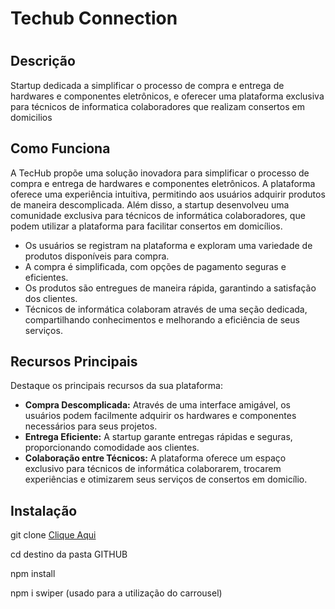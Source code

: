 <!-- Início do Arquivo README.md -->

 <h1>Techub Connection<h1>  
  
## Descrição

Startup dedicada a simplificar o processo de compra e entrega de hardwares e componentes eletrônicos, e oferecer uma plataforma exclusiva para técnicos de informatica colaboradores que realizam consertos em domicilios

## Como Funciona

A TecHub propõe uma solução inovadora para simplificar o processo de compra e entrega de hardwares e componentes eletrônicos. A plataforma oferece uma experiência intuitiva, permitindo aos usuários adquirir 
produtos de maneira descomplicada. Além disso, a startup desenvolveu uma comunidade exclusiva para técnicos de informática colaboradores, que podem utilizar a plataforma para facilitar consertos em domicílios.

- Os usuários se registram na plataforma e exploram uma variedade de produtos disponíveis para compra.
- A compra é simplificada, com opções de pagamento seguras e eficientes.
- Os produtos são entregues de maneira rápida, garantindo a satisfação dos clientes.
- Técnicos de informática colaboram através de uma seção dedicada, compartilhando conhecimentos e melhorando a eficiência de seus serviços.

## Recursos Principais

Destaque os principais recursos da sua plataforma:

- **Compra Descomplicada:** Através de uma interface amigável, os usuários podem facilmente adquirir os hardwares e componentes necessários para seus projetos.
- **Entrega Eficiente:** A startup garante entregas rápidas e seguras, proporcionando comodidade aos clientes.
- **Colaboração entre Técnicos:** A plataforma oferece um espaço exclusivo para técnicos de informática colaborarem, trocarem experiências e otimizarem seus serviços de consertos em domicílio.

## Instalação

git clone <a href="https://github.com/albuquerque14/appSideMenu">Clique Aqui</a>

cd destino da pasta GITHUB

npm install

npm i swiper (usado para a utilização do carrousel)
